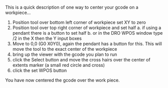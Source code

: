 This is a quick description of one way to center your gcode on a workpiece...

1. Position tool over bottom left corner of workpiece set XY to zero
2. Position tool over top right corner of workpiece and set half
   a. if using a pendant there is a button to set half
   b. or in the DRO WPOS window type /2 in the X then the Y input boxes
3. Move to 0,0 (G0 X0Y0), again the pendant has a button for this. This will move the tool to the exact center of the workpiece
4. bring up the viewer with the gcode you plan to run
5. click the Select button and move the cross hairs over the center of extents marker (a small red circle and cross)
6. click the set WPOS button

You have now centered the gcode over the work piece.

